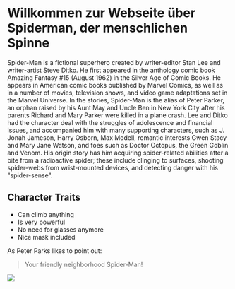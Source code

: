 # Willkommen zur Webseite über Spiderman, der menschlichen Spinne

Spider-Man is a fictional superhero created by writer-editor Stan Lee and writer-artist Steve Ditko. He first appeared in the anthology comic book Amazing Fantasy #15 (August 1962) in the Silver Age of Comic Books. He appears in American comic books published by Marvel Comics, as well as in a number of movies, television shows, and video game adaptations set in the Marvel Universe. In the stories, Spider-Man is the alias of Peter Parker, an orphan raised by his Aunt May and Uncle Ben in New York City after his parents Richard and Mary Parker were killed in a plane crash. Lee and Ditko had the character deal with the struggles of adolescence and financial issues, and accompanied him with many supporting characters, such as J. Jonah Jameson, Harry Osborn, Max Modell, romantic interests Gwen Stacy and Mary Jane Watson, and foes such as Doctor Octopus, the Green Goblin and Venom. His origin story has him acquiring spider-related abilities after a bite from a radioactive spider; these include clinging to surfaces, shooting spider-webs from wrist-mounted devices, and detecting danger with his "spider-sense". 

## Character Traits

* Can climb anything
* Is very powerful
* No need for glasses anymore
* Nice mask included

As Peter Parks likes to point out:

> Your friendly neighborhood Spider-Man!

<img src="https://upload.wikimedia.org/wikipedia/commons/6/6d/Spiderman_scarecrow_-_Blewbury_Scarecrow_Competition%2C_Oxfordshire_-_geograph.org.uk_-_1358966.jpg"/>